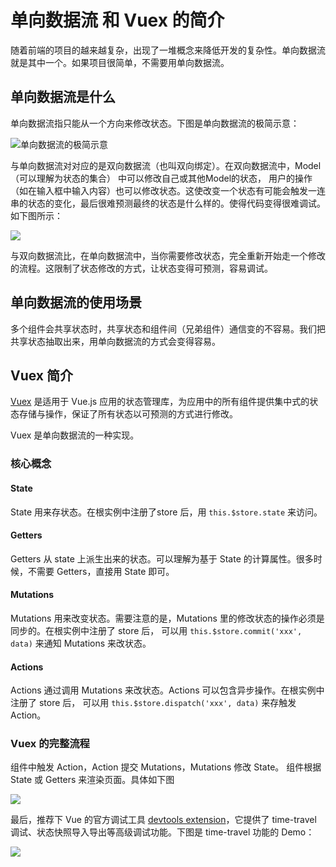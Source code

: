 # 单向数据流 和 Vuex 的简介
随着前端的项目的越来越复杂，出现了一堆概念来降低开发的复杂性。单向数据流就是其中一个。如果项目很简单，不需要用单向数据流。

## 单向数据流是什么
单向数据流指只能从一个方向来修改状态。下图是单向数据流的极简示意：

![单向数据流的极简示意](http://upload-images.jianshu.io/upload_images/16777-e9e03f0a1f0bc760.png?imageMogr2/auto-orient/strip%7CimageView2/2/w/1240)

与单向数据流对对应的是双向数据流（也叫双向绑定）。在双向数据流中，Model（可以理解为状态的集合） 中可以修改自己或其他Model的状态， 用户的操作（如在输入框中输入内容）也可以修改状态。这使改变一个状态有可能会触发一连串的状态的变化，最后很难预测最终的状态是什么样的。使得代码变得很难调试。如下图所示：

![](http://upload-images.jianshu.io/upload_images/16777-7110c84626145295.jpg?imageMogr2/auto-orient/strip%7CimageView2/2/w/1240)

与双向数据流比，在单向数据流中，当你需要修改状态，完全重新开始走一个修改的流程。这限制了状态修改的方式，让状态变得可预测，容易调试。

## 单向数据流的使用场景
多个组件会共享状态时，共享状态和组件间（兄弟组件）通信变的不容易。我们把共享状态抽取出来，用单向数据流的方式会变得容易。  

## Vuex 简介
[Vuex](https://vuex.vuejs.org/zh-cn/) 是适用于 Vue.js 应用的状态管理库，为应用中的所有组件提供集中式的状态存储与操作，保证了所有状态以可预测的方式进行修改。

Vuex 是单向数据流的一种实现。

### 核心概念
#### State
State 用来存状态。在根实例中注册了store 后，用 `this.$store.state` 来访问。

#### Getters
Getters 从 state 上派生出来的状态。可以理解为基于 State 的计算属性。很多时候，不需要 Getters，直接用 State 即可。

#### Mutations
Mutations 用来改变状态。需要注意的是，Mutations 里的修改状态的操作必须是同步的。在根实例中注册了 store 后， 可以用 `this.$store.commit('xxx', data)` 来通知 Mutations 来改状态。

#### Actions
Actions 通过调用 Mutations 来改状态。Actions 可以包含异步操作。在根实例中注册了 store 后， 可以用 `this.$store.dispatch('xxx', data)` 来存触发 Action。

### Vuex 的完整流程
组件中触发 Action，Action 提交 Mutations，Mutations 修改 State。 组件根据 State 或 Getters 来渲染页面。具体如下图

![](http://upload-images.jianshu.io/upload_images/16777-0e1848bfcdd206ef.png?imageMogr2/auto-orient/strip%7CimageView2/2/w/1240)

最后，推荐下 Vue 的官方调试工具 [devtools extension](https://github.com/vuejs/vue-devtools)，它提供了 time-travel 调试、状态快照导入导出等高级调试功能。下图是 time-travel 功能的 Demo：

![](http://upload-images.jianshu.io/upload_images/16777-e108d2b03b915477.gif?imageMogr2/auto-orient/strip)